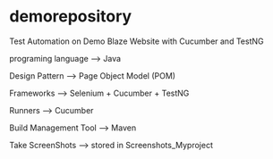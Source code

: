 # demorepository
Test Automation on Demo Blaze Website with Cucumber and TestNG

programing language --> Java

Design Pattern --> Page Object Model (POM)

Frameworks --> Selenium + Cucumber + TestNG

Runners  --> Cucumber

Build Management Tool --> Maven

Take ScreenShots --> stored in Screenshots_Myproject
